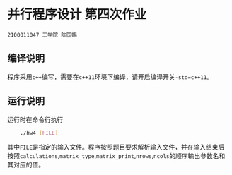 # 并行程序设计 第四次作业

` 2100011047 工学院 陈国赐 `

## 编译说明

程序采用`c++`编写，需要在`c++11`环境下编译，请开启编译开关`-std=c++11`。

## 运行说明

运行时在命令行执行
```bash
    ./hw4 [FILE]
```

其中`FILE`是指定的输入文件。程序按照题目要求解析输入文件，并在输入结束后按照`calculations`,`matrix_type`,`matrix_print`,`nrows`,`ncols`的顺序输出参数名和其对应的值。